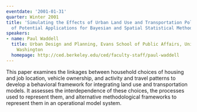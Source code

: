 ```yaml
---
eventdate: '2001-01-31'
quarter: Winter 2001
title: 'Simulating the Effects of Urban Land Use and Transportation Policies: An Exploration
  of Potential Applications for Bayesian and Spatial Statistical Methods'
speakers:
- name: Paul Waddell
  title: Urban Design and Planning, Evans School of Public Affairs, University of
    Washington
  homepage: http://ced.berkeley.edu/ced/faculty-staff/paul-waddell
---
```

This paper examines the linkages between household choices of housing and job location, vehicle ownership, and activity and travel patterns to develop a behavioral framework for integrating land use and transportation models. It assesses the interdependence of these choices, the processes used to represent them, and alternative methodological frameworks to represent them in an operational model system.